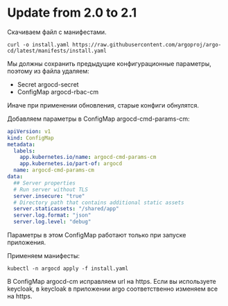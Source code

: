 # Update from 2.0 to 2.1

Скачиваем файл с манифестами.

    curl -o install.yaml https://raw.githubusercontent.com/argoproj/argo-cd/latest/manifests/install.yaml
    
Мы должны сохранить предыдущие конфигурационные параметры, поэтому из файла удаляем:

* Secret argocd-secret
* ConfigMap argocd-rbac-cm

Иначе при применении обновления, старые конфиги обнулятся.

Добавляем параметры в ConfigMap argocd-cmd-params-cm: 

```yaml
apiVersion: v1
kind: ConfigMap
metadata:
  labels:
    app.kubernetes.io/name: argocd-cmd-params-cm
    app.kubernetes.io/part-of: argocd
  name: argocd-cmd-params-cm
data:
  ## Server properties
  # Run server without TLS
  server.insecure: "true"
  # Directory path that contains additional static assets
  server.staticassets: "/shared/app"
  server.log.format: "json"
  server.log.level: "debug"
```

Параметры в этом ConfigMap работают только при запуске приложения.

Применяем манифесты:

    kubectl -n argocd apply -f install.yaml

В ConfigMap argocd-cm исправляем url на https. Если вы используете keycloak, в keycloak в приложении argo 
соответственно изменяем все на https.
